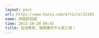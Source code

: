 ```yaml
---
layout: post
url: https://www.huxiu.com/article/22193
name: 热锅欧阳骁
time: 2013-10-29 09:43
title: 在线教育，被颠覆的不止是三观！
---
```

